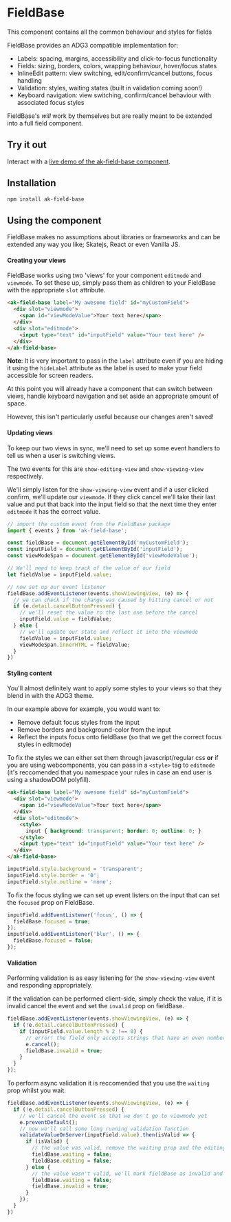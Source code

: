 # FieldBase

This component contains all the common behaviour and styles for fields

FieldBase provides an ADG3 compatible implementation for:
* Labels: spacing, margins, accessibility and click-to-focus functionality
* Fields: sizing, borders, colors, wrapping behaviour, hover/focus states
* InlineEdit pattern: view switching, edit/confirm/cancel buttons, focus handling
* Validation: styles, waiting states (built in validation coming soon!)
* Keyboard navigation: view switching, confirm/cancel behaviour with associated focus styles

FieldBase's *will* work by themselves but are really meant to be extended into a full field component.

## Try it out

Interact with a [live demo of the ak-field-base component](https://aui-cdn.atlassian.com/atlaskit/stories/ak-field-base/@VERSION@/).

## Installation

```sh
npm install ak-field-base
```


## Using the component

FieldBase makes no assumptions about libraries or frameworks and can be extended any way you like; Skatejs, React or even Vanilla JS.

#### Creating your views

FieldBase works using two 'views' for your component `editmode` and `viewmode`.
To set these up, simply pass them as children to your FieldBase with the appropriate `slot` attribute.

```html
<ak-field-base label="My awesome field" id="myCustomField">
  <div slot="viewmode">
    <span id="viewModeValue">Your text here</span>
  </div>
  <div slot="editmode">
    <input type="text" id="inputField" value="Your text here" />
  </div>
</ak-field-base>
```

**Note**: It is very important to pass in the `label` attribute even if you are hiding it using the
`hideLabel` attribute as the label is used to make your field accessible for screen readers.

At this point you will already have a component that can switch between views, handle keyboard navigation and set aside an appropriate amount of space.

However, this isn't particularly useful because our changes aren't saved!

#### Updating views

To keep our two views in sync, we'll need to set up some event handlers to tell us when a user is switching views.

The two events for this are `show-editing-view` and `show-viewing-view` respectively.

We'll simply listen for the `show-viewing-view` event and if a user clicked confirm, we'll update our `viewmode`.
If they click cancel we'll take their last value and put that back into the input field so that the next time they enter `editmode` it has the correct value.

```javascript
// import the custom event from the FieldBase package
import { events } from 'ak-field-base';

const fieldBase = document.getElementById('myCustomField');
const inputField = document.getElementById('inputField');
const viewModeSpan = document.getElementById('viewModeValue');

// We'll need to keep track of the value of our field
let fieldValue = inputField.value;

// now set up our event listener
fieldBase.addEventListener(events.showViewingView, (e) => {
  // we can check if the change was caused by hitting cancel or not
  if (e.detail.cancelButtonPressed) {
    // we'll reset the value to the last one before the cancel
    inputField.value = fieldValue;
  } else {
    // we'll update our state and reflect it into the viewmode
    fieldValue = inputField.value;
    viewModeSpan.innerHTML = fieldValue;
  }
})
```

#### Styling content

You'll almost definitely want to apply some styles to your views so that they blend in with the ADG3 theme.

In our example above for example, you would want to:
* Remove default focus styles from the input
* Remove borders and background-color from the input
* Reflect the inputs focus onto fieldBase (so that we get the correct focus styles in editmode)

To fix the styles we can either set them through javascript/regular css **or**
if you are using webcomponents, you can pass in a `<style>` tag to `editmode`
(it's reccomended that you namespace your rules in case an end user is using a shadowDOM polyfill).

```html
<ak-field-base label="My awesome field" id="myCustomField">
  <div slot="viewmode">
    <span id="viewModeValue">Your text here</span>
  </div>
  <div slot="editmode">
    <style>
      input { background: transparent; border: 0; outline: 0; }
    </style>
    <input type="text" id="inputField" value="Your text here" />
  </div>
</ak-field-base>
```

```javascript
inputField.style.background = 'transparent';
inputField.style.border = '0';
inputField.style.outline = 'none';
```

To fix the focus styling we can set up event listers on the input that can set the `focused` prop on FieldBase.

```javascript
inputField.addEventListener('focus', () => {
  fieldBase.focused = true;
});
inputField.addEventListener('blur', () => {
  fieldBase.focused = false;
});
```

#### Validation

Performing validation is as easy listening for the `show-viewing-view` event and responding appropriately.

If the validation can be performed client-side, simply check the value, if it is invalid cancel the event
and set the `invalid` prop on fieldBase.

```javascript
fieldBase.addEventListener(events.showViewingView, (e) => {
  if (!e.detail.cancelButtonPressed) {
    if (inputField.value.length % 2 !== 0) {
      // error! the field only accepts strings that have an even number of characters!
      e.cancel();
      fieldBase.invalid = true;
    }
  }
});
```

To perform async validation it is reccomended that you use the `waiting` prop whilst you wait.

```javascript
fieldBase.addEventListener(events.showViewingView, (e) => {
  if (!e.detail.cancelButtonPressed) {
    // we'll cancel the event so that we don't go to viewmode yet
    e.preventDefault();
    // now we'll call some long running validation function
    validateValueOnServer(inputField.value).then(isValid => {
      if (isValid) {
        // the value was valid, remove the waiting prop and the editing prop to send us back to viewingmode
        fieldBase.waiting = false;
        fieldBase.editing = false;
      } else {
        // the value wasn't valid, we'll mark fieldBase as invalid and let the user handle that
        fieldBase.waiting = false;
        fieldBase.invalid = true;
      }
    });
  }
})
```
